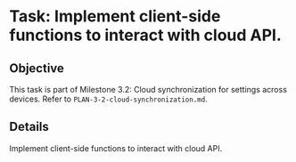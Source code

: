 # Task: Implement client-side functions to interact with cloud API.

## Objective
This task is part of Milestone 3.2: Cloud synchronization for settings across devices. Refer to `PLAN-3-2-cloud-synchronization.md`.

## Details
Implement client-side functions to interact with cloud API.

